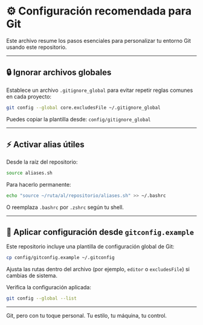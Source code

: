 # ⚙️ Configuración recomendada para Git

Este archivo resume los pasos esenciales para personalizar tu entorno Git usando este repositorio.

---

## 🔒 Ignorar archivos globales

Establece un archivo `.gitignore_global` para evitar repetir reglas comunes en cada proyecto:

```bash
git config --global core.excludesFile ~/.gitignore_global
```

Puedes copiar la plantilla desde: `config/gitignore_global`

---

## ⚡ Activar alias útiles

Desde la raíz del repositorio:

```bash
source aliases.sh
```

Para hacerlo permanente:

```bash
echo "source ~/ruta/al/repositorio/aliases.sh" >> ~/.bashrc
```

O reemplaza `.bashrc` por `.zshrc` según tu shell.

---

## 🧩 Aplicar configuración desde `gitconfig.example`

Este repositorio incluye una plantilla de configuración global de Git:

```bash
cp config/gitconfig.example ~/.gitconfig
```

Ajusta las rutas dentro del archivo (por ejemplo, `editor` o `excludesFile`) si cambias de sistema.

Verifica la configuración aplicada:

```bash
git config --global --list
```

---

Git, pero con tu toque personal. Tu estilo, tu máquina, tu control.
